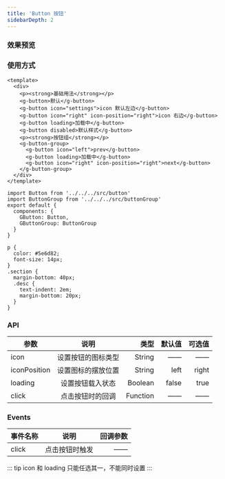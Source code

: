 ```yaml
---
title: 'Button 按钮'
sidebarDepth: 2
---
```


### 效果预览

<ClientOnly>
  <button-demo-1/>
</ClientOnly>

### 使用方式

```vue{4}
<template>
  <div>
    <p><strong>基础用法</strong></p>
    <g-button>默认</g-button>
    <g-button icon="settings">icon 默认左边</g-button>
    <g-button icon="right" icon-position="right">icon 右边</g-button>
    <g-button loading>加载中</g-button>
    <g-button disabled>默认样式</g-button>
    <p><strong>按钮组</strong></p>
    <g-button-group>
      <g-button icon="left">prev</g-button>
      <g-button loading>加载中</g-button>
      <g-button icon="right" icon-position="right">next</g-button>
    </g-button-group>
  </div>
</template>
```

```js{4}
import Button from '../../../src/button'
import ButtonGroup from '../../../src/buttonGroup'
export default {
  components: {
    GButton: Button,
    GButtonGroup: ButtonGroup
  }
}
```

```css{4}
p {
  color: #5e6d82;
  font-size: 14px;
}
.section {
  margin-bottom: 40px;
  .desc {
    text-indent: 2em;
    margin-bottom: 20px;
  }
}
```

### API

| 参数         |        说明        |     类型 | 默认值 | 可选值 |
| ------------ | :----------------: | -------: | -----: | -----: |
| icon         | 设置按钮的图标类型 |   String |     —— |     —— |
| iconPosition | 设置图标的摆放位置 |   String |   left |  right |
| loading      |  设置按钮载入状态  |  Boolean |  false |   true |
| click        |  点击按钮时的回调  | Function |     —— |     —— |

### Events

| 事件名称 |      说明      | 回调参数 |
| -------- | :------------: | -------: |
| click    | 点击按钮时触发 |       —— |

::: tip
icon 和 loading 只能任选其一，不能同时设置
:::
